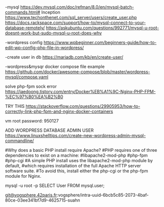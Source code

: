 -mysql
https://dev.mysql.com/doc/refman/8.0/en/mysql-batch-commands.html# Inception
https://www.techonthenet.com/sql_server/users/create_user.php
https://docs.rackspace.com/support/how-to/mysql-connect-to-your-database-remotely/
https://askubuntu.com/questions/992771/mysql-u-root-doesnt-work-but-sudo-mysql-u-root-does-why


-wordpress config
https://www.wpbeginner.com/beginners-guide/how-to-edit-wp-config-php-file-in-wordpress/

-create user in db
https://mariadb.com/kb/en/create-user/

-wordpress&mysqr docker compose file example
https://github.com/docker/awesome-compose/blob/master/wordpress-mysql/compose.yaml


solve php-fpm sock error
https://jaedoong.tistory.com/entry/Docker%EB%A1%9C-Nginx-PHP-FPM-%EC%97%B0%EA%B2%B0

TRY THIS
https://stackoverflow.com/questions/29905953/how-to-correctly-link-php-fpm-and-nginx-docker-containers


vm root password: 950127

ADD WORDPRESS DATABASE ADMIN USER
https://www.linuxshelltips.com/create-new-wordpress-admin-mysql-commandline/


#Why does a basic PHP install require Apache?
#PHP requires one of three dependencies to exist on a machine:
#libapache2-mod-php
#php-fpm
#php-cgi
#A simple PHP install uses the libapache2-mod-php module by default,
#which requires installation of the full Apache HTTP server software suite.
#To avoid this, install either the php-cgi or the php-fpm module for Nginx.

mysql -u root -p
SELECT User FROM mysql.user;

git@vogsphere.42paris.fr:vogsphere/intra-uuid-6bcb5c85-2073-4baf-80ce-03ee341bf7d9-4625715-suahn
